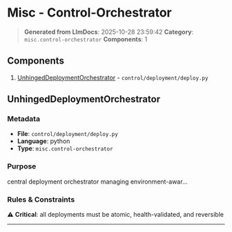 # Misc - Control-Orchestrator

> **Generated from LlmDocs**: 2025-10-28 23:59:42
> **Category**: `misc.control-orchestrator`
> **Components**: 1

## Components

1. [UnhingedDeploymentOrchestrator](#unhingeddeploymentorchestrator) - `control/deployment/deploy.py`

## UnhingedDeploymentOrchestrator

### Metadata

- **File**: `control/deployment/deploy.py`
- **Language**: python
- **Type**: `misc.control-orchestrator`

### Purpose

central deployment orchestrator managing environment-awar...

### Rules & Constraints

⚠️ **Critical**: all deployments must be atomic, health-validated, and reversible

---

